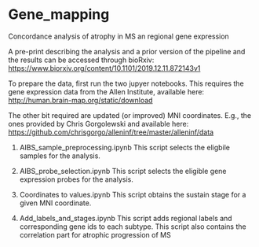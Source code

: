# Gene_mapping

Concordance analysis of atrophy in MS an regional gene expression

A pre-print describing the analysis and a prior version of the pipeline and the results can be accessed through bioRxiv: https://www.biorxiv.org/content/10.1101/2019.12.11.872143v1

To prepare the data, first run the two jupyer notebooks. This requires the gene expression data from the Allen Institute, available here: http://human.brain-map.org/static/download

The other bit required are updated (or improved) MNI coordinates. E.g., the ones provided by Chris Gorgolewski and available here: https://github.com/chrisgorgo/alleninf/tree/master/alleninf/data

1) AIBS_sample_preprocessing.ipynb This script selects the eligbile samples for the analysis.

2) AIBS_probe_selection.ipynb This script selects the eligible gene expression probes for the analysis.

3) Coordinates to values.ipynb This script obtains the sustain stage for a given MNI coordinate.

4) Add_labels_and_stages.ipynb This script adds regional labels and corresponding gene ids to each subtype. This script also contains the correlation part for atrophic progression of MS


